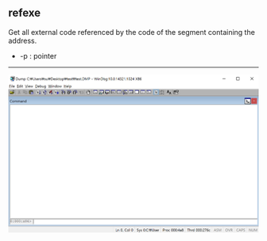 refexe
-------
Get all external code referenced by the code of the segment containing the address.
* -p : pointer
---
![](../img/refexe.gif)
